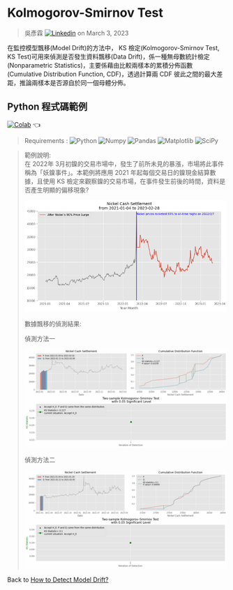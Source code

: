 # Kolmogorov-Smirnov Test  
> 吳彥霖 [![Linkedin](https://img.shields.io/badge/LinkedIn-0077B5?style=for-the-badge&logo=linkedin&logoColor=white)](https://www.linkedin.com/in/yenlinwu/)   on March 3, 2023   

在監控模型飄移(Model Drift)的方法中， KS 檢定(Kolmogorov-Smirnov Test, KS Test)可用來偵測是否發生資料飄移(Data Drift)，係一種無母數統計檢定(Nonparametric Statistics)，主要係藉由比較兩樣本的累積分佈函數(Cumulative Distribution Function, CDF)，透過計算兩 CDF 彼此之間的最大差距，推論兩樣本是否源自於同一個母體分佈。

## Python 程式碼範例    

[![Colab](https://img.shields.io/badge/Python_Script-Google_Colab-yellow.svg)](https://colab.research.google.com/github/YenLinWu/Model_Drift/blob/dev/KS_Test/KS_Test.ipynb)  :point_left:

> Requirements : ![Python](https://img.shields.io/badge/Python-3.8.10-blue.svg) ![Numpy](https://img.shields.io/badge/NumPy-1.21.6-range.svg) ![Pandas](https://img.shields.io/badge/Pandas-1.3.5-range.svg) ![Matplotlib](https://img.shields.io/badge/Matplolib-3.2.2-range.svg) ![SciPy](https://img.shields.io/badge/SciPy-1.7.3-range.svg)    

> 範例說明:   
> 在 2022年 3月初鎳的交易市場中，發生了前所未見的暴漲，市場將此事件稱為「妖鎳事件」。本範例將應用 2021 年起每個交易日的鎳現金結算數據，且使用 KS 檢定來觀察鎳的交易市場，在事件發生前後的時間，資料是否產生明顯的偏移現象?
> <p align="left">
> <img width="550" src="./Imgs/Nickel_Price_Trend.png">
> </p>  
> 數據飄移的偵測結果:  
>  
> 偵測方法一 
> <p align="left">
> <img width="550" src="./Imgs/Data_Drift_Detection_in_KS_Test_with_fixed_1_sliding_window.gif">
> </p>
>
> 偵測方法二
> <p align="left">
> <img width="550" src="./Imgs/Data_Drift_Detection_in_KS_Test_with_unfixed_2_sliding_windows.gif">
> </p>

Back to [How to Detect Model Drift?](https://github.com/YenLinWu/Model_Drift#%E6%A8%A1%E5%9E%8B%E9%A3%84%E7%A7%BB-model-drift)
